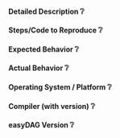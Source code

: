 <!--
This is a template helping you to create an issue which can be processed as quickly as possible. This is the bug reporting section for the easyDAG library.
-->

#### Detailed Description :grey_question:
<!-- your description -->

#### Steps/Code to Reproduce :grey_question:
<!-- to add code example fence it with triple backticks and optional file extension
    ```.cpp
    // C++ code example
    ```
 or attach as .txt or .zip file
-->

#### Expected Behavior :grey_question:
<!-- Description of the expected result(s) -->

#### Actual Behavior :grey_question:
<!-- Description (possibly with some shell reports) of the actual result(s) -->

#### Operating System / Platform :grey_question:
<!-- Example
- OS: Windows 10 Pro
- System type: x64
- Processor: i7-6500U
- RAM: 8 GB
-->

#### Compiler (with version) :grey_question:
<!--
$ g++ --version
g++-9 (Ubuntu 9.2.1-17ubuntu1~16.04) 9.2.1 20191102
-->

#### easyDAG Version :grey_question:
<!--
'1.0.0'
-->

